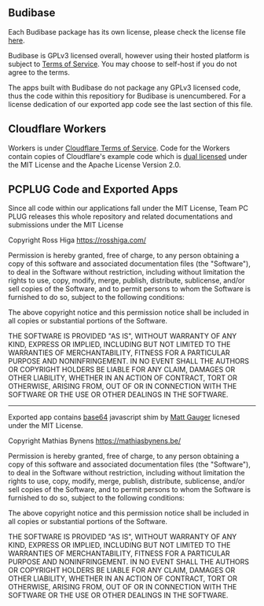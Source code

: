 ## Budibase 
Each Budibase package has its own license, please check the license file [here](https://budibase.com/licenses/).

Budibase is GPLv3 licensed overall, however using their hosted platform is subject to [Terms of Service](https://budibase.com/terms-of-service/). You may choose to self-host if you do not agree to the terms.

The apps built with Budibase do not package any GPLv3 licensed code, thus the code within this repositiory for Budibase is unencumbered. For a license dedication of our exported app code see the last section of this file.

## Cloudflare Workers

Workers is under [Cloudflare Terms of Service](https://www.cloudflare.com/supplemental-terms/). Code for the Workers contain copies of Cloudflare's example code which is [dual licensed](https://developers.cloudflare.com/fundamentals/api/licenses/) under the MIT License and the Apache License Version 2.0. 

## PCPLUG Code and Exported Apps
Since all code within our applications fall under the MIT License, Team PC PLUG releases this whole repository and related documentations and submissions under the MIT License

Copyright Ross Higa <https://rosshiga.com/>

Permission is hereby granted, free of charge, to any person obtaining
a copy of this software and associated documentation files (the
"Software"), to deal in the Software without restriction, including
without limitation the rights to use, copy, modify, merge, publish,
distribute, sublicense, and/or sell copies of the Software, and to
permit persons to whom the Software is furnished to do so, subject to
the following conditions:

The above copyright notice and this permission notice shall be
included in all copies or substantial portions of the Software.

THE SOFTWARE IS PROVIDED "AS IS", WITHOUT WARRANTY OF ANY KIND,
EXPRESS OR IMPLIED, INCLUDING BUT NOT LIMITED TO THE WARRANTIES OF
MERCHANTABILITY, FITNESS FOR A PARTICULAR PURPOSE AND
NONINFRINGEMENT. IN NO EVENT SHALL THE AUTHORS OR COPYRIGHT HOLDERS BE
LIABLE FOR ANY CLAIM, DAMAGES OR OTHER LIABILITY, WHETHER IN AN ACTION
OF CONTRACT, TORT OR OTHERWISE, ARISING FROM, OUT OF OR IN CONNECTION
WITH THE SOFTWARE OR THE USE OR OTHER DEALINGS IN THE SOFTWARE.

----------------

Exported app contains [base64](https://github.com/mathiasbynens/base64) javascript shim by [Matt Gauger](https://github.com/mathias) licnesed under the MIT License.

Copyright Mathias Bynens <https://mathiasbynens.be/>

Permission is hereby granted, free of charge, to any person obtaining
a copy of this software and associated documentation files (the
"Software"), to deal in the Software without restriction, including
without limitation the rights to use, copy, modify, merge, publish,
distribute, sublicense, and/or sell copies of the Software, and to
permit persons to whom the Software is furnished to do so, subject to
the following conditions:

The above copyright notice and this permission notice shall be
included in all copies or substantial portions of the Software.

THE SOFTWARE IS PROVIDED "AS IS", WITHOUT WARRANTY OF ANY KIND,
EXPRESS OR IMPLIED, INCLUDING BUT NOT LIMITED TO THE WARRANTIES OF
MERCHANTABILITY, FITNESS FOR A PARTICULAR PURPOSE AND
NONINFRINGEMENT. IN NO EVENT SHALL THE AUTHORS OR COPYRIGHT HOLDERS BE
LIABLE FOR ANY CLAIM, DAMAGES OR OTHER LIABILITY, WHETHER IN AN ACTION
OF CONTRACT, TORT OR OTHERWISE, ARISING FROM, OUT OF OR IN CONNECTION
WITH THE SOFTWARE OR THE USE OR OTHER DEALINGS IN THE SOFTWARE.
